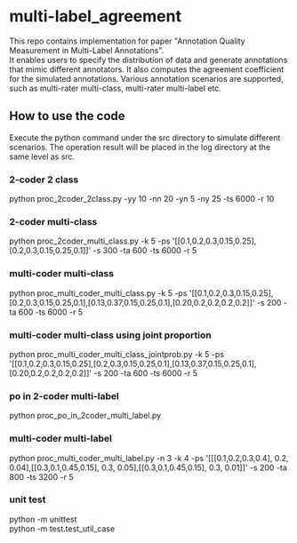 # multi-label_agreement
This repo contains implementation for paper "Annotation Quality Measurement in Multi-Label Annotations".  
It enables users to specify the distribution of data and generate annotations that mimic different annotators. It also computes the agreement coefficient for the simulated annotations. Various annotation scenarios are supported, such as multi-rater multi-class, multi-rater multi-label etc.

## How to use the code
Execute the python command under the src directory to simulate different scenarios. The operation result will be placed in the log directory at the same level as src.

### 2-coder 2 class 
python proc_2coder_2class.py -yy 10 -nn 20 -yn 5 -ny 25 -ts 6000 -r 10

### 2-coder multi-class 
python proc_2coder_multi_class.py -k 5 -ps '[[0.1,0.2,0.3,0.15,0.25],[0.2,0.3,0.15,0.25,0.1]]' -s 300 -ta 600 -ts 6000 -r 5

### multi-coder multi-class 
python proc_multi_coder_multi_class.py -k 5 -ps '[[0.1,0.2,0.3,0.15,0.25],[0.2,0.3,0.15,0.25,0.1],[0.13,0.37,0.15,0.25,0.1],[0.20,0.2,0.2,0.2,0.2]]' -s 200 -ta 600 -ts 6000 -r 5

### multi-coder multi-class using joint proportion
python proc_multi_coder_multi_class_jointprob.py -k 5 -ps '[[0.1,0.2,0.3,0.15,0.25],[0.2,0.3,0.15,0.25,0.1],[0.13,0.37,0.15,0.25,0.1],[0.20,0.2,0.2,0.2,0.2]]' -s 200 -ta 600 -ts 6000 -r 5

### po in 2-coder multi-label
python proc_po_in_2coder_multi_label.py

### multi-coder multi-label
 python proc_multi_coder_multi_label.py -n 3 -k 4 -ps '[[[0.1,0.2,0.3,0.4], 0.2, 0.04],[[0.3,0.1,0.45,0.15], 0.3, 0.05],[[0.3,0.1,0.45,0.15], 0.3, 0.01]]' -s 200 -ta 800 -ts 3200 -r 5

### unit test
python -m unittest  
python -m test.test_util_case